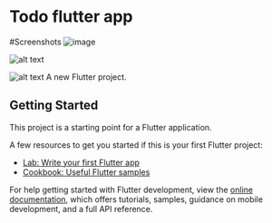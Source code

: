 # Todo flutter app

#Screenshots
![image](https://drive.google.com/uc?export=view&id=1HCDMHfg1_K5rHI9-_Aq9NCtUpOLT1gZq)

![alt text](https://drive.google.com/file/d/1HHa9ur0g4Rfqk3p7zTx3uf8O3GI--Qc1/view?usp=share_link)

![alt text](https://drive.google.com/file/d/1HCIneCIg8q0LlwE0AZABlwXAQJ85JPnQ/view?usp=share_link)
A new Flutter project.

## Getting Started

This project is a starting point for a Flutter application.

A few resources to get you started if this is your first Flutter project:

- [Lab: Write your first Flutter app](https://docs.flutter.dev/get-started/codelab)
- [Cookbook: Useful Flutter samples](https://docs.flutter.dev/cookbook)

For help getting started with Flutter development, view the
[online documentation](https://docs.flutter.dev/), which offers tutorials,
samples, guidance on mobile development, and a full API reference.
